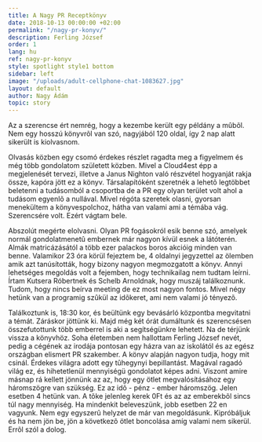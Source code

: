 ```yaml
---
title: A Nagy PR Receptkönyv
date: 2018-10-13 00:00:00 +02:00
permalink: "/nagy-pr-konyv/"
description: Ferling József
order: 1
lang: hu
ref: nagy-pr-konyv
style: spotlight style1 bottom
sidebar: left
image: "/uploads/adult-cellphone-chat-1083627.jpg"
layout: default
author: Nagy Ádám
topic: story
---
```


Az a szerencse ért nemrég, hogy a kezembe került egy példány a mûbõl. Nem egy hosszú könyvrõl van szó, nagyjából 120 oldal, így 2 nap alatt sikerült is kiolvasnom.

Olvasás közben egy csomó érdekes részlet ragadta meg a figyelmem és még több gondolatom született közben. Mivel a Cloud4est épp a megjelenését tervezi, illetve a Janus Nighton
való részvétel hogyanját rakja össze, kapóra jött ez a könyv. Társalapítóként szeretnék a lehetõ legtöbbet beletenni a tudásomból a csoportba de a PR egy olyan terület volt ahol a tudásom
egyenlõ a nullával. Mivel régóta szeretek olasni, gyorsan menekültem a könyvespolchoz, hátha van valami ami a témába vág. Szerencsére volt. Ezért vágtam bele.


Abszolút megérte elolvasni. Olyan PR fogásokról esik benne szó, amelyek normál gondolatmenetû embernek már nagyon kívül esnek a látóterén. Almák matricázásától a több ezer palackos boros akcióig
minden van benne. Valamikor 23 óra körül fejeztem be, 4 oldalnyi jegyzettel az ölemben amik azt tanúsították, hogy bizony nagyon megmozgatott a könyv. Annyi lehetséges megoldás volt a fejemben,
hogy technikailag nem tudtam leírni. Írtam Kutsera Róbertnek és Schelb Arnoldnak, hogy muszáj találkoznunk. Tudom, hogy nincs beírva meeting de ez most nagyon fontos. Mivel négy hetünk van a programig szûkül
az idõkeret, ami nem valami jó tényezõ.


Találkoztunk is, 18:30 kor, és beültünk egy bevásárló központba megvitatni a témát. Záráskor jöttünk ki. Majd még két órát dumáltunk és szerencsésen összefutottunk több emberrel is aki a segítségünkre lehetett.
Na de térjünk vissza a könyvhöz. Soha életemben nem hallottam Ferling József nevét, pedig a cégének az irodája pontosan egy házra van az iskolától és az egész országban elismert PR szakember. A könyv alapján
nagyon tudja, hogy  mit csinál.
Érdekes világra adott egy tûhegynyi bepillantást. Magával ragadó világ ez, és hihetetlenül mennyiségü gondolatot képes adni.
Viszont amire másnap rá kellett jönnünk az az, hogy egy ötlet megvalósításához egy háromszögre van szükség. Ez az idõ - pénz - ember háromszög. Jelen esetben 4 hetünk van. A tõke jelenleg kerek 0Ft és az
az emberekbõl sincs túl nagy mennyiség. Ha mindenkit beleveszünk, jobb esetben 22 en vagyunk. Nem egy egyszerû helyzet de már van megoldásunk. Kipróbáljuk és ha nem jön be, jön a következõ ötlet boncolása amíg
valami nem sikerül. Errõl szól a dolog.

